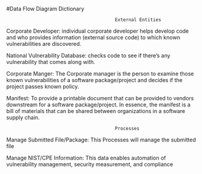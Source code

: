 #Data Flow Diagram Dictionary

                                            External Entities
Corporate Developer: individual corporate developer helps develop code and who provides information (external source code) to which known vulnerabilities are discovered.  

National Vulnerability Database:  checks code to see if there’s any vulnerability that comes along with.

Corporate Manger: The Corporate manager is the person to examine those known vulnerabilities of a software package/project and decides if the project passes known policy.

Manifest: To provide a printable document that can be provided to vendors downstream for a software package/project. In essence, the manifest is a bill of materials that can be shared between organizations in a software supply chain.



                                            Processes
                                            
Manage Submitted File/Package:  This Processes will manage the submitted file 

Manage NIST/CPE Information: This data enables automation of vulnerability management, security measurement, and compliance

